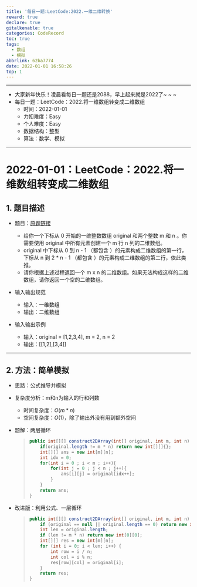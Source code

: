 ```yaml
---
title: '每日一题:LeetCode:2022.一维二维转换'
reward: true
declare: true
gitalkenable: true
categories: CodeRecord
toc: true
tags:
  - 数组
  - 模拟
abbrlink: 62ba7774
date: 2022-01-01 16:58:26
top: 1
---
```

---

* 大家新年快乐！凌晨看每日一题还是2088，早上起来就是2022了~ ~ ~
* 每日一题：LeetCode：2022.将一维数组转变成二维数组
  * 时间：2022-01-01
  * 力扣难度：Easy
  * 个人难度：Easy
  * 数据结构：整型
  * 算法：数学、模拟


---

<!-- more -->

# 2022-01-01：LeetCode：2022.将一维数组转变成二维数组

## 1. 题目描述

* 题目：[原题链接](https://leetcode-cn.com/problems/convert-1d-array-into-2d-array/)

  * 给你一个下标从 0 开始的一维整数数组 original 和两个整数 m 和  n 。你需要使用 original 中所有元素创建一个 m 行 n 列的二维数组。
  * original 中下标从 0 到 n - 1 （都包含 ）的元素构成二维数组的第一行，下标从 n 到 2 * n - 1 （都包含 ）的元素构成二维数组的第二行，依此类推。
  * 请你根据上述过程返回一个 m x n 的二维数组。如果无法构成这样的二维数组，请你返回一个空的二维数组。

* 输入输出规范

  * 输入：一维数组
  * 输出：二维数组

* 输入输出示例

  * 输入：original = [1,2,3,4], m = 2, n = 2
  * 输出：[[1,2],[3,4]]
  

---

## 2. 方法：简单模拟

* 思路：公式推导并模拟

* 复杂度分析：m和n为输入的行和列数

  * 时间复杂度：$O(m*n)$
  * 空间复杂度：$O(1)$，除了输出外没有用到额外空间

* 题解：两层循环

  > ```java
  > public int[][] construct2DArray(int[] original, int m, int n) {
  >     if(original.length != m * n) return new int[][]{};
  >     int[][] ans = new int[m][n];
  >     int idx = 0;
  >     for(int i = 0 ; i < m ; i++){
  >         for(int j = 0 ; j < n ; j++){
  >             ans[i][j] = original[idx++];
  >         }
  >     }
  >     return ans;
  > }
  > ```
  
* 改进版：利用公式、一层循环

  > ```java
  > public int[][] construct2DArray(int[] original, int m, int n) {
  >     if (original == null || original.length == 0) return new int[0][0];
  >     int len = original.length;
  >     if (len != m * n) return new int[0][0];
  >     int[][] res = new int[m][n];
  >     for (int i = 0; i < len; i++) {
  >         int row = i / n;
  >         int col = i % n;
  >         res[row][col] = original[i];
  >     }
  >     return res;
  > }
  > ```

